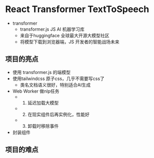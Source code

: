 # React Transformer TextToSpeech

- transformer
  - transformer.js JS AI 机器学习库
  - 来自于huggingface 全球最大开源大模型社区
  - 将模型下载到浏览器端，JS 开发者的智能战场未来


## 项目的亮点
- 使用 transformer.js 的端模型
- 使用tailwindcss 原子css，几乎不需要写css了
  - 类名文档语义很好，特别适合AI生成
- Web Worker 做nlp任务
  - 1. 延迟加载大模型
  - 2. 在现实组件后再实例化，性能好
  - 3. 卸载时移除事件
- 封装组件

## 项目的难点